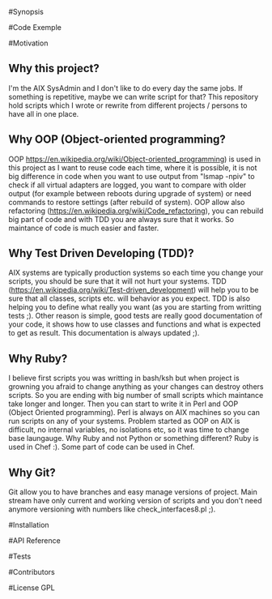 #Synopsis

#Code Exemple

#Motivation
## Why this project?
I'm the AIX SysAdmin and I don't like to do every day the same jobs. If something is repetitive, maybe we can write script for that?
This repository hold scripts which I wrote or rewrite from different projects / persons to have all in one place.

## Why OOP (Object-oriented programming?
OOP https://en.wikipedia.org/wiki/Object-oriented_programming) is used in this project as I want to reuse code each time, where it is possible, it is not big difference in code when you want to use
output from "lsmap -npiv" to check if all virtual adapters are logged, you want to compare with older output (for example between reboots during
upgrade of system) or need commands to restore settings (after rebuild of system).
OOP allow also refactoring (https://en.wikipedia.org/wiki/Code_refactoring), you can rebuild big part of code and 
with TDD you are always sure that it works. So maintance of code is much easier and faster.

## Why  Test Driven Developing (TDD)?
AIX systems are typically production systems so each time you change your scripts, you should be sure that it will not hurt your systems.
TDD (https://en.wikipedia.org/wiki/Test-driven_development) will help you to be sure that all classes, scripts etc. will behavior as you expect. TDD is also helping you to define what really you 
want (as you are starting from writting tests ;). Other reason is simple, good tests are really good documentation of your code, it shows how
to use classes and functions and what is expected to get as result. This documentation is always updated ;).


## Why Ruby?
I believe first scripts you was writting in bash/ksh but when project is growning you afraid to change anything as your changes can destroy others scripts.
So you are ending with big number of small scripts which maintance take longer and longer. Then you can start to write it in Perl and OOP (Object
Oriented programming). Perl is always on AIX machines so you can run scripts on any of your systems. Problem started as OOP on AIX is difficult, no 
internal variables, no isolations etc, so it was time to change base laungauge. 
Why Ruby and not Python or something different? Ruby is used in Chef :). Some part of code can be used in Chef.

## Why Git?
Git allow you to have branches and easy manage versions of project. Main stream have only current and working version of scripts and you don't 
need anymore versioning with numbers like check_interfaces8.pl ;). 


#Installation



#API Reference

#Tests

#Contributors

#License
GPL
